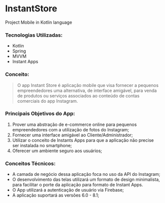 # InstantStore
Project Mobile in Kotlin language

### Tecnologias Utilizadas: 
- Kotlin
- Spring 
- MVVM
- Instant Apps

### Conceito:
 > O app Instant Store é aplicação mobile que visa fornecer a pequenos empreendedores uma alternativa, de interface amigável, para venda de produtos ou serviços associados ao conteúdo de contas comerciais do app Instagram.
  
### Principais Objetivos do App:
1. Prover uma abstração de e-commerce online para pequenos empreendedores com a utilização de fotos do Instagram;
2. Fornecer uma interface amigável ao Cliente/Administrador;
3. Utilizar o conceito de Instants Apps para que a aplicação não precise ser instalada no smartphone;
4. Oferecer um ambiente seguro aos usuários;

### Conceitos Técnicos:
- A camada de negócio dessa aplicação foca no uso da API do Instagram;
- O desenvolvimento das telas utilizará um formato de design minimalista, para facilitar o porte da aplicação para formato de Instant Apps.
- O App utilizará a autenticação de usuário via Firebase;
- A aplicação suportará as versões 6.0 - 8.1;

